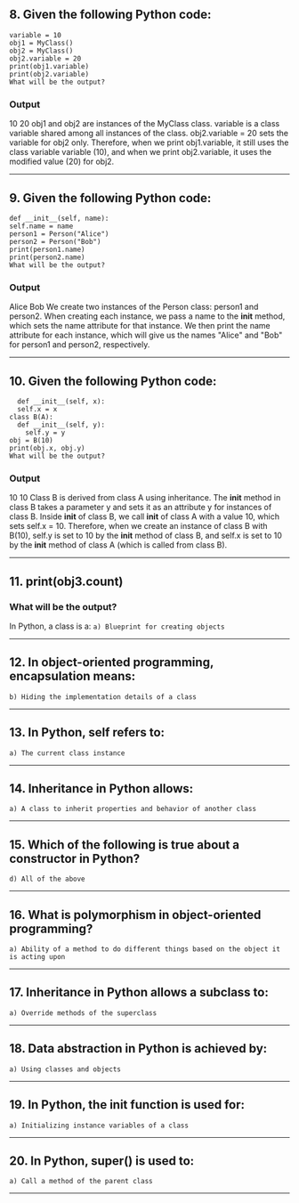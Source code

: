 ## 8. Given the following Python code: 
```class MyClass: 
variable = 10 
obj1 = MyClass() 
obj2 = MyClass() 
obj2.variable = 20 
print(obj1.variable) 
print(obj2.variable) 
What will be the output?
```
### Output
10 
20
obj1 and obj2 are instances of the MyClass class.
variable is a class variable shared among all instances of the class.
obj2.variable = 20 sets the variable for obj2 only.
Therefore, when we print obj1.variable, it still uses the class variable variable (10), and when we print obj2.variable, it uses the modified value (20) for obj2.
____
## 9. Given the following Python code: 
```class Person: 
def __init__(self, name): 
self.name = name
person1 = Person("Alice") 
person2 = Person("Bob") 
print(person1.name) 
print(person2.name) 
What will be the output?
```
### Output
Alice
Bob
We create two instances of the Person class: person1 and person2.
When creating each instance, we pass a name to the __init__ method, which sets the name attribute for that instance.
We then print the name attribute for each instance, which will give us the names "Alice" and "Bob" for person1 and person2, respectively.
____
## 10. Given the following Python code: 
```class A: 
  def __init__(self, x): 
  self.x = x 
class B(A): 
  def __init__(self, y): 
    self.y = y 
obj = B(10) 
print(obj.x, obj.y) 
What will be the output? 

```
### Output
10 10
Class B is derived from class A using inheritance.
The __init__ method in class B takes a parameter y and sets it as an attribute y for instances of class B.
Inside __init__ of class B, we call __init__ of class A with a value 10, which sets self.x = 10.
Therefore, when we create an instance of class B with B(10), self.y is set to 10 by the __init__ method of class B, and self.x is set to 10 by the __init__ method of class A (which is called from class B).
____
## 11. print(obj3.count) 
### What will be the output? 
In Python, a class is a: 
```a) Blueprint for creating objects ```
____
## 12. In object-oriented programming, encapsulation means:
```b) Hiding the implementation details of a class ```
____
## 13. In Python, self refers to: 
```a) The current class instance ```
____
## 14. Inheritance in Python allows: 
```a) A class to inherit properties and behavior of another class```
____
## 15. Which of the following is true about a constructor in Python?
```d) All of the above```
____
## 16. What is polymorphism in object-oriented programming? 
```a) Ability of a method to do different things based on the object it is acting upon ```
____
## 17. Inheritance in Python allows a subclass to: 
```a) Override methods of the superclass ```
____
## 18. Data abstraction in Python is achieved by: 
```a) Using classes and objects```
____
## 19. In Python, the __init__ function is used for: 
```a) Initializing instance variables of a class ```
____
## 20. In Python, super() is used to: 
```a) Call a method of the parent class ```
____






